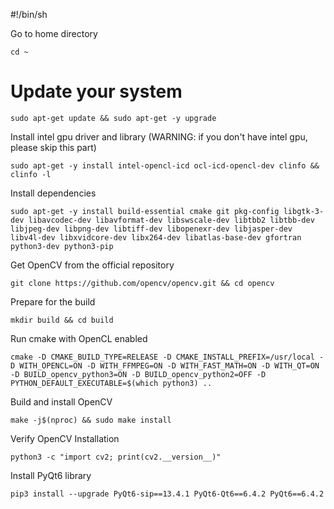 #!/bin/sh

Go to home directory
```
cd ~
```

# Update your system
```
sudo apt-get update && sudo apt-get -y upgrade
```

Install intel gpu driver and library (WARNING: if you don't have intel gpu, please skip this part)
```
sudo apt-get -y install intel-opencl-icd ocl-icd-opencl-dev clinfo && clinfo -l
```

Install dependencies
```
sudo apt-get -y install build-essential cmake git pkg-config libgtk-3-dev libavcodec-dev libavformat-dev libswscale-dev libtbb2 libtbb-dev libjpeg-dev libpng-dev libtiff-dev libopenexr-dev libjasper-dev libv4l-dev libxvidcore-dev libx264-dev libatlas-base-dev gfortran python3-dev python3-pip
```

Get OpenCV from the official repository
```
git clone https://github.com/opencv/opencv.git && cd opencv
```

Prepare for the build
```
mkdir build && cd build
```

Run cmake with OpenCL enabled
```
cmake -D CMAKE_BUILD_TYPE=RELEASE -D CMAKE_INSTALL_PREFIX=/usr/local -D WITH_OPENCL=ON -D WITH_FFMPEG=ON -D WITH_FAST_MATH=ON -D WITH_QT=ON -D BUILD_opencv_python3=ON -D BUILD_opencv_python2=OFF -D PYTHON_DEFAULT_EXECUTABLE=$(which python3) ..
```

Build and install OpenCV
```
make -j$(nproc) && sudo make install
```

Verify OpenCV Installation
```
python3 -c "import cv2; print(cv2.__version__)"
```

Install PyQt6 library
```
pip3 install --upgrade PyQt6-sip==13.4.1 PyQt6-Qt6==6.4.2 PyQt6==6.4.2
```
